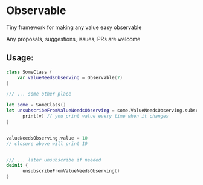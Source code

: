 # Observable
Tiny framework for making any value easy observable

Any proposals, suggestions, issues, PRs are welcome

## Usage:

```swift
class SomeClass {
    var valueNeedsObserving = Observable(7)
}

/// ... some other place

let some = SomeClass()
let unsubscribeFromValueNeedsObserving = some.ValueNeedsObserving.subscribe { value in
      print(v) // you print value every time when it changes
}


valueNeedsObserving.value = 10
// closure above will print 10


/// ... later unsubscribe if needed
deinit {
      unsubscribeFromValueNeedsObserving()
}
```
